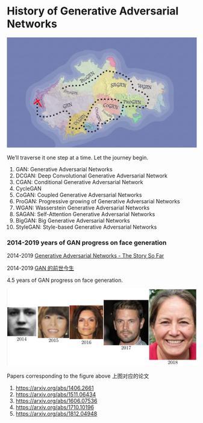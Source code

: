 # History of Generative Adversarial Networks

![](2014-2019_GAN_Map.png)

We’ll traverse it one step at a time. Let the journey begin.

1. GAN: Generative Adversarial Networks
2. DCGAN: Deep Convolutional Generative Adversarial Network
3. CGAN: Conditional Generative Adversarial Network
4. CycleGAN
5. CoGAN: Coupled Generative Adversarial Networks
6. ProGAN: Progressive growing of Generative Adversarial Networks
7. WGAN: Wasserstein Generative Adversarial Networks
8. SAGAN: Self-Attention Generative Adversarial Networks
9. BigGAN: Big Generative Adversarial Networks
10. StyleGAN: Style-based Generative Adversarial Networks

### 2014-2019 years of GAN progress on face generation

2014-2019 [Generative Adversarial Networks - The Story So Far](https://blog.floydhub.com/gans-story-so-far/)

2014-2019 [GAN 的前世今生](https://www.leiphone.com/news/201907/Sv3AtCsT4w2W6roc.html)

4.5 years of GAN progress on face generation.

![](2014-2019_GAN_Face_Generation.jpg)

Papers corresponding to the figure above 上图对应的论文

1. https://arxiv.org/abs/1406.2661  
2. https://arxiv.org/abs/1511.06434  
3. https://arxiv.org/abs/1606.07536  
4. https://arxiv.org/abs/1710.10196  
5. https://arxiv.org/abs/1812.04948
